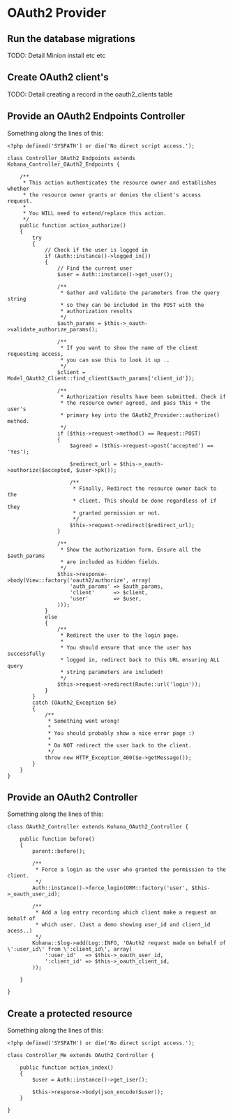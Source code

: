 # OAuth2 Provider

## Run the database migrations

   TODO: Detail Minion install etc etc

## Create OAuth2 client's

   TODO: Detail creating a record in the oauth2_clients table

## Provide an OAuth2 Endpoints Controller

Something along the lines of this:

	<?php defined('SYSPATH') or die('No direct script access.');

	class Controller_OAuth2_Endpoints extends Kohana_Controller_OAuth2_Endpoints {

		/**
		 * This action authenticates the resource owner and establishes whether
		 * the resource owner grants or denies the client's access request.
		 *
		 * You WILL need to extend/replace this action.
		 */
		public function action_authorize()
		{
			try
			{
				// Check if the user is logged in
				if (Auth::instance()->logged_in())
				{
					// Find the current user
					$user = Auth::instance()->get_user();

					/**
					 * Gather and validate the parameters from the query string
					 * so they can be included in the POST with the
					 * authorization results
					 */
					$auth_params = $this->_oauth->validate_authorize_params();

					/**
					 * If you want to show the name of the client requesting access,
					 * you can use this to look it up ..
					 */
					$client = Model_OAuth2_Client::find_client($auth_params['client_id']);

					/**
					 * Authorization results have been submitted. Check if
					 * the resource owner agreed, and pass this + the user's
					 * primary key into the OAuth2_Provider::authorize() method.
					 */
					if ($this->request->method() == Request::POST)
					{
						$agreed = ($this->request->post('accepted') == 'Yes');

						$redirect_url = $this->_oauth->authorize($accepted, $user->pk());

						/**
						 * Finally, Redirect the resource owner back to the
						 * client. This should be done regardless of if they
						 * granted permission or not.
						 */
						$this->request->redirect($redirect_url);
					}

					/**
					 * Show the authorization form. Ensure all the $auth_params
					 * are included as hidden fields.
					 */
					$this->response->body(View::factory('oauth2/authorize', array(
						'auth_params' => $auth_params,
						'client'      => $client,
						'user'        => $user,
					)));
				}
				else
				{
					/**
					 * Redirect the user to the login page.
					 *
					 * You should ensure that once the user has successfully
					 * logged in, redirect back to this URL ensuring ALL query
					 * string parameters are included!
					 */
					$this->request->redirect(Route::url('login'));
				}
			}
			catch (OAuth2_Exception $e)
			{
				/**
				 * Something went wrong!
				 *
				 * You should probably show a nice error page :)
				 *
				 * Do NOT redirect the user back to the client.
				 */
				throw new HTTP_Exception_400($e->getMessage());
			}
		}
	}

## Provide an OAuth2 Controller

Something along the lines of this:

	class OAuth2_Controller extends Kohana_OAuth2_Controller {

		public function before()
		{
			parent::before();

			/**
			 * Force a login as the user who granted the permission to the client.
			 */
			Auth::instance()->force_login(ORM::factory('user', $this->_oauth_user_id);

			/**
			 * Add a log entry recording which client make a request on behalf of
			 * which user. (Just a demo showing user_id and client_id acess..)
			 */
			Kohana::$log->add(Log::INFO, 'OAuth2 request made on behalf of \':user_id\' from \':client_id\', array(
				':user_id'   => $this->_oauth_user_id,
				':client_id' => $this->_oauth_client_id,
			));

		}

	}

## Create a protected resource

Something along the lines of this:

	<?php defined('SYSPATH') or die('No direct script access.');

	class Controller_Me extends OAuth2_Controller {

		public function action_index()
		{
			$user = Auth::instance()->get_iser();

			$this->response->body(json_encode($user));
		}

	}